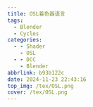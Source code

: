 ```yaml
---
title: OSL着色器语言
tags:
  - Blender
  - Cycles
categories:
  - - Shader
    - OSL 
  - - DCC
    - Blender
abbrlink: b93b122c
date: 2024-11-23 22:43:16
top_img: /tex/OSL.png
cover: /tex/OSL.png
---
```

